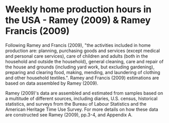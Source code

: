 # Weekly home production hours in the USA - Ramey (2009) & Ramey Francis (2009)

Following Ramey and Francis (2009), "the activities included in home production are: planning, purchasing goods and services (except medical and personal care services), care of children and adults (both in the household and outside the household), general cleaning, care and repair of the house and grounds (including yard work, but excluding gardening), preparing and clearing food, making, mending, and laundering of clothing and other household textiles.".
Ramey and Francis (2009) estimations are based on data assembled by Ramey (2009).

Ramey (2009)'s data are assembled and estimated from samples based on a multitude of different sources, including diaries, U.S. census, historical statistics, and surveys from the Bureau of Labour Statistics and the American Heritage Time Use Survey. For more details on how these data are constructed see Ramey (2009), pp.3-4, and Appendix A.